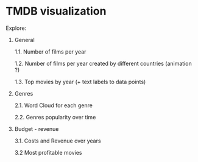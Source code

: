 # TMDB visualization
Explore:
1. General

    1.1. Number of films per year

    1.2. Number of films per year created by different countries (animation ?)

    1.3. Top movies by year (+ text labels to data points)

2. Genres

    2.1. Word Cloud for each genre
    
    2.2. Genres popularity over time

3. Budget - revenue

    3.1. Costs and Revenue over years

    3.2 Most profitable movies